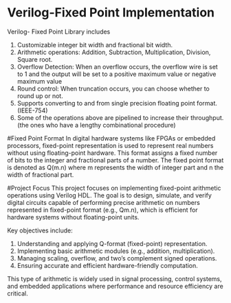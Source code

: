 # Verilog-Fixed Point Implementation
Verilog- Fixed Point Library includes
1. Customizable integer bit width and fractional bit width.
2. Arithmetic operations: Addition, Subtraction, Multiplication, Division, Square root.
3. Overflow Detection: When an overflow occurs, the overflow wire is set to 1 and the output will be set to a positive maximum value or negative maximum value
4. Round control: When truncation occurs, you can choose whether to round up or not.
5. Supports converting to and from single precision floating point format. (IEEE-754)
6. Some of the operations above are pipelined to increase their throughput. (the ones who have a lengthy combinational procedure)

#Fixed Point Format
In digital hardware systems like FPGAs or embedded processors, fixed-point representation is used to represent real numbers without using floating-point hardware. This format assigns a fixed number of bits to the integer and fractional parts of a number.
The fixed point format is denoted as  Q(m.n) where m represents the width of integer part and n the width of fractional part.

#Project Focus
This project focuses on implementing fixed-point arithmetic operations using Verilog HDL. The goal is to design, simulate, and verify digital circuits capable of performing precise arithmetic on numbers represented in fixed-point format (e.g., Qm.n), which is efficient for hardware systems without floating-point units.

Key objectives include:
1. Understanding and applying Q-format (fixed-point) representation.
2. Implementing basic arithmetic modules (e.g., addition, multiplication).
3. Managing scaling, overflow, and two’s complement signed operations.
4. Ensuring accurate and efficient hardware-friendly computation.

This type of arithmetic is widely used in signal processing, control systems, and embedded applications where performance and resource efficiency are critical.


